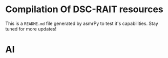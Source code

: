 



# Compilation Of DSC-RAIT resources


This is a ``README.md`` file generated by asmrPy to test it's capabilities. Stay tuned for more updates!
# AI

